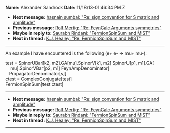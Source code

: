 **Name:** Alexander Sandrock
**Date:** 11/18/13-01:46:34 PM Z

  - **Next message:** [hasnain sumbal: "Re: sign convention for S matrix
    and amplitude"](0754.html)
  - **Previous message:** [Rolf Mertig: "Re: FeynCalc Arguments
    symmetries"](0752.html)
  - **Maybe in reply to:** [Saurabh Rindani: "FermionSpinSum and
    MIST"](0366.html)
  - **Next in thread:** [K.J. Healey: "Re: FermionSpinSum and
    MIST"](0765.html)

-----

An example I have encountered is the following (e+ e- -\> mu+ mu-):  

test = SpinorUBar[k2, m2].GA[mu].SpinorV[k1, m2]
SpinorU[p1, m1].GA[  
    mu].SpinorVBar[p2, m1] FeynAmpDenominator[  
   PropagatorDenominator[s]]  
ctest = ComplexConjugate[test]  
FermionSpinSum[test ctest]  

-----

  - **Next message:** [hasnain sumbal: "Re: sign convention for S matrix
    and amplitude"](0754.html)
  - **Previous message:** [Rolf Mertig: "Re: FeynCalc Arguments
    symmetries"](0752.html)
  - **Maybe in reply to:** [Saurabh Rindani: "FermionSpinSum and
    MIST"](0366.html)
  - **Next in thread:** [K.J. Healey: "Re: FermionSpinSum and
    MIST"](0765.html)

-----

